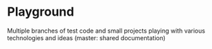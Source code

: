 # Playground
Multiple branches of test code and small projects playing with various technologies and ideas (master: shared documentation)
